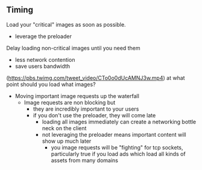 ## Timing  

Load your "critical" images as soon as possible.
  - leverage the preloader

Delay loading non-critical images until you need them
  - less network contention
  - save users bandwidth


  (https://pbs.twimg.com/tweet_video/CTo0o0dUcAMNJ3w.mp4)
    at what point should you load what images?

- Moving important image requests up the waterfall
  - Image requests are non blocking but
    - they are incredibly important to your users
    - if you don't use the preloader, they will come late
      - loading all images immediately can create a networking bottle neck on the client
      - not leveraging the preloader means important content will show up much later
        - you image requests will be "fighting" for tcp sockets, particularly true if you load ads which load all kinds of assets from many domains
